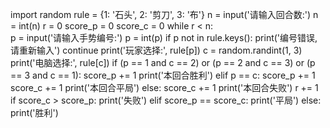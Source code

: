 import random
rule = {1: '石头', 2: '剪刀', 3: '布'}
n = input('请输入回合数:')
n = int(n)
r = 0
score_p = 0
score_c = 0
while r < n:    
    p = input('请输入手势编号:')
    p = int(p)
    if p not in rule.keys():
        print('编号错误,请重新输入')
        continue
    print('玩家选择:', rule[p])
    c = random.randint(1, 3)
    print('电脑选择:', rule[c])
    if (p == 1 and c == 2) or (p == 2 and c == 3) or (p == 3 and c == 1):
        score_p += 1
        print('本回合胜利')
    elif p == c:
        score_p += 1
        score_c += 1
        print('本回合平局')
    else:
        score_c += 1
        print('本回合失败')
    r += 1
    if score_c > score_p:
        print('失败')
    elif score_p == score_c:
        print('平局')
    else:
        print('胜利')
